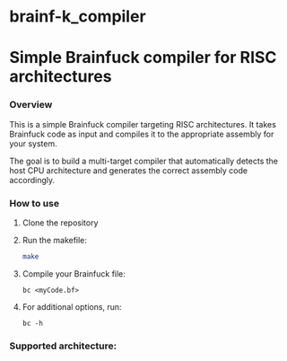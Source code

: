 # brainf-k_compiler
Simple Brainfuck compiler for RISC architectures
==============================================

### Overview
This is a simple Brainfuck compiler targeting RISC architectures. It takes Brainfuck code as input and compiles it to the appropriate assembly for your system.

The goal is to build a multi-target compiler that automatically detects the host CPU architecture and generates the correct assembly code accordingly.

### How to use
1. Clone the repository

2. Run the makefile:  
    ``` bash
    make 
    ```


3. Compile your Brainfuck file:     
    ```
    bc <myCode.bf> 
    ```

4. For additional options, run: 
    ```
    bc -h
    ```
 

### Supported architecture: